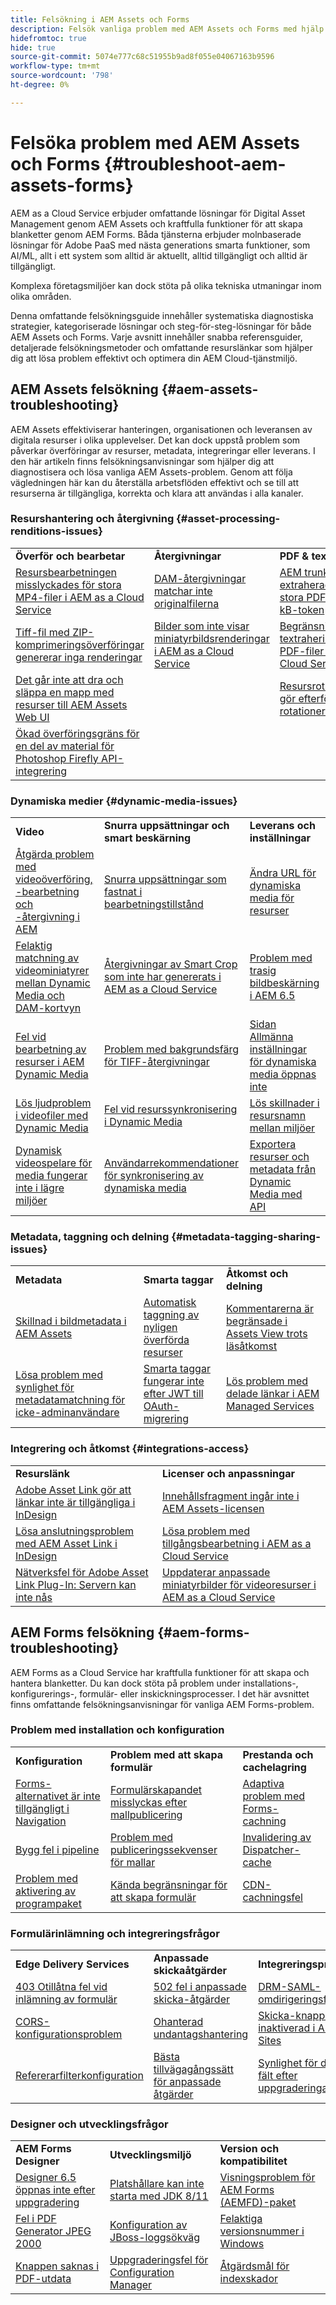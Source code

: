 ```yaml
---
title: Felsökning i AEM Assets och Forms
description: Felsök vanliga problem med AEM Assets och Forms med hjälp av artikellänkarna för nyckelområden som överföring, metadata, sökning, leverans, formulärframtagning, överföring och integrering.
hidefromtoc: true
hide: true
source-git-commit: 5074e777c68c51955b9ad8f055e04067163b9596
workflow-type: tm+mt
source-wordcount: '798'
ht-degree: 0%

---
```



# Felsöka problem med AEM Assets och Forms {#troubleshoot-aem-assets-forms}

AEM as a Cloud Service erbjuder omfattande lösningar för Digital Asset Management genom AEM Assets och kraftfulla funktioner för att skapa blanketter genom AEM Forms. Båda tjänsterna erbjuder molnbaserade lösningar för Adobe PaaS med nästa generations smarta funktioner, som AI/ML, allt i ett system som alltid är aktuellt, alltid tillgängligt och alltid är tillgängligt.

Komplexa företagsmiljöer kan dock stöta på olika tekniska utmaningar inom olika områden.

Denna omfattande felsökningsguide innehåller systematiska diagnostiska strategier, kategoriserade lösningar och steg-för-steg-lösningar för både AEM Assets och Forms. Varje avsnitt innehåller snabba referensguider, detaljerade felsökningsmetoder och omfattande resurslänkar som hjälper dig att lösa problem effektivt och optimera din AEM Cloud-tjänstmiljö.

## AEM Assets felsökning {#aem-assets-troubleshooting}

AEM Assets effektiviserar hanteringen, organisationen och leveransen av digitala resurser i olika upplevelser. Det kan dock uppstå problem som påverkar överföringar av resurser, metadata, integreringar eller leverans. I den här artikeln finns felsökningsanvisningar som hjälper dig att diagnostisera och lösa vanliga AEM Assets-problem. Genom att följa vägledningen här kan du återställa arbetsflöden effektivt och se till att resurserna är tillgängliga, korrekta och klara att användas i alla kanaler.

### Resurshantering och återgivning {#asset-processing-renditions-issues}

<table>
  <tbody>
  <tr>
    <td><strong>Överför och bearbetar</strong></td>
    <td><strong>Återgivningar</strong></td>
    <td><strong>PDF &amp; textextrahering</strong></td>
  </tr>
  <tr>
    <td><a href="https://experienceleague.adobe.com/en/docs/experience-cloud-kcs/kbarticles/ka-26610">Resursbearbetningen misslyckades för stora MP4-filer i AEM as a Cloud Service</a></td>
    <td><a href="https://experienceleague.adobe.com/en/docs/experience-cloud-kcs/kbarticles/ka-26639">DAM-återgivningar matchar inte originalfilerna</a></td>
    <td><a href="https://experienceleague.adobe.com/en/docs/experience-cloud-kcs/kbarticles/ka-26785">AEM trunkerar extraherad text från stora PDF:er efter 100 kB-token</a></td>
  </tr>
  <tr>
    <td><a href="https://experienceleague.adobe.com/en/docs/experience-cloud-kcs/kbarticles/ka-23916">Tiff-fil med ZIP-komprimeringsöverföringar genererar inga renderingar</a></td>
    <td><a href="https://experienceleague.adobe.com/en/docs/experience-cloud-kcs/kbarticles/ka-26233">Bilder som inte visar miniatyrbildsrenderingar i AEM as a Cloud Service</a></td>
    <td><a href="https://experienceleague.adobe.com/en/docs/experience-cloud-kcs/kbarticles/ka-25518">Begränsningar för textrahering för stora PDF-filer i AEM as a Cloud Service</a></td>
  </tr>
  <tr>
    <td><a href="https://experienceleague.adobe.com/en/docs/experience-cloud-kcs/kbarticles/ka-21865">Det går inte att dra och släppa en mapp med resurser till AEM Assets Web UI</a></td>
    <td></td>
    <td><a href="https://experienceleague.adobe.com/en/docs/experience-cloud-kcs/kbarticles/ka-26528">Resursrotationsproblem gör efterföljande rotationer osynliga</a></td>
  </tr>
  <tr>
  <td><a href="https://experienceleague.adobe.com/en/docs/experience-cloud-kcs/kbarticles/ka-26450">Ökad överföringsgräns för en del av material för Photoshop Firefly API-integrering</a></td>
  <td></td>
  <td></td>
  </tr>
  </tbody>
</table>

### Dynamiska medier {#dynamic-media-issues}

<table>
  <tbody>
  <tr>
    <td><strong>Video</strong></td>
    <td><strong>Snurra uppsättningar och smart beskärning</strong></td>
    <td><strong>Leverans och inställningar</strong></td>
  </tr>
  <tr>
    <td><a href="https://experienceleague.adobe.com/en/docs/experience-cloud-kcs/kbarticles/ka-26533">Åtgärda problem med videoöverföring, -bearbetning och -återgivning i AEM</a></td>
    <td><a href="https://experienceleague.adobe.com/en/docs/experience-cloud-kcs/kbarticles/ka-26715">Snurra uppsättningar som fastnat i bearbetningstillstånd</a></td>
    <td><a href="https://experienceleague.adobe.com/en/docs/experience-cloud-kcs/kbarticles/ka-17628">Ändra URL för dynamiska media för resurser</a></td>
  </tr>
  <tr>
    <td><a href="https://experienceleague.adobe.com/en/docs/experience-cloud-kcs/kbarticles/ka-26677">Felaktig matchning av videominiatyrer mellan Dynamic Media och DAM-kortvyn</a></td>
    <td><a href="https://experienceleague.adobe.com/en/docs/experience-cloud-kcs/kbarticles/ka-26873">Återgivningar av Smart Crop som inte har genererats i AEM as a Cloud Service</a></td>
    <td><a href="https://experienceleague.adobe.com/en/docs/experience-cloud-kcs/kbarticles/ka-26367">Problem med trasig bildbeskärning i AEM 6.5</a></td>
  </tr>
  <tr>
    <td><a href="https://experienceleague.adobe.com/en/docs/experience-cloud-kcs/kbarticles/ka-26610">Fel vid bearbetning av resurser i AEM Dynamic Media</a></td>
    <td><a href="https://experienceleague.adobe.com/en/docs/experience-cloud-kcs/kbarticles/ka-26637">Problem med bakgrundsfärg för TIFF-återgivningar</a></td>
    <td><a href="https://experienceleague.adobe.com/en/docs/experience-cloud-kcs/kbarticles/ka-25294">Sidan Allmänna inställningar för dynamiska media öppnas inte</a></td>
  </tr>
  <tr>
    <td><a href="https://experienceleague.adobe.com/en/docs/experience-cloud-kcs/kbarticles/ka-26197">Lös ljudproblem i videofiler med Dynamic Media</a></td>
    <td><a href="https://experienceleague.adobe.com/en/docs/experience-cloud-kcs/kbarticles/ka-25885">Fel vid resurssynkronisering i Dynamic Media</a></td>
    <td><a href="https://experienceleague.adobe.com/en/docs/experience-cloud-kcs/kbarticles/ka-26461">Lös skillnader i resursnamn mellan miljöer</a></td>
  </tr>
  <tr>
    <td><a href="https://experienceleague.adobe.com/en/docs/experience-cloud-kcs/kbarticles/ka-26871">Dynamisk videospelare för media fungerar inte i lägre miljöer</a></td>
    <td><a href="https://experienceleague.adobe.com/en/docs/experience-cloud-kcs/kbarticles/ka-25471">Användarrekommendationer för synkronisering av dynamiska media</a></td>
    <td><a href="https://experienceleague.adobe.com/en/docs/experience-cloud-kcs/kbarticles/ka-26902">Exportera resurser och metadata från Dynamic Media med API</a></td>
  </tr>
  </tbody>
</table>

### Metadata, taggning och delning {#metadata-tagging-sharing-issues}

<table>
  <tbody>
  <tr>
    <td><strong>Metadata</strong></td>
    <td><strong>Smarta taggar</strong></td>
    <td><strong>Åtkomst och delning</strong></td>
  </tr>
  <tr>
    <td><a href="https://experienceleague.adobe.com/en/docs/experience-cloud-kcs/kbarticles/ka-25828">Skillnad i bildmetadata i AEM Assets</a></td>
    <td><a href="https://experienceleague.adobe.com/en/docs/experience-cloud-kcs/kbarticles/ka-25925">Automatisk taggning av nyligen överförda resurser</a></td>
    <td><a href="https://experienceleague.adobe.com/en/docs/experience-cloud-kcs/kbarticles/ka-26928">Kommentarerna är begränsade i Assets View trots läsåtkomst</a></td>
  </tr>
  <tr>
    <td><a href="https://experienceleague.adobe.com/en/docs/experience-cloud-kcs/kbarticles/ka-26655">Lösa problem med synlighet för metadatamatchning för icke-adminanvändare</a></td>
    <td><a href="https://experienceleague.adobe.com/en/docs/experience-cloud-kcs/kbarticles/ka-25889">Smarta taggar fungerar inte efter JWT till OAuth-migrering</a></td>
    <td><a href="https://experienceleague.adobe.com/en/docs/experience-cloud-kcs/kbarticles/ka-25903">Lös problem med delade länkar i AEM Managed Services</a></td>
  </tr>

</tbody>
</table>

### Integrering och åtkomst {#integrations-access}

<table>
  <tbody>
    <tr>
      <td><strong>Resurslänk</strong></td>
      <td><strong>Licenser och anpassningar</strong></td>
    </tr>
    <tr>
      <td><a href="https://experienceleague.adobe.com/en/docs/experience-cloud-kcs/kbarticles/ka-26922">Adobe Asset Link gör att länkar inte är tillgängliga i InDesign</a></td>
      <td>
        <a href="https://experienceleague.adobe.com/en/docs/experience-cloud-kcs/kbarticles/ka-26616">Innehållsfragment ingår inte i AEM Assets-licensen</a><br>
        </td>
    </tr>
    <tr>
      <td><a href="https://experienceleague.adobe.com/en/docs/experience-cloud-kcs/kbarticles/ka-25562">Lösa anslutningsproblem med AEM Asset Link i InDesign</a></td>
      <td><a href="https://experienceleague.adobe.com/en/docs/experience-cloud-kcs/kbarticles/ka-25525">Lösa problem med tillgångsbearbetning i AEM as a Cloud Service</a></td>
    </tr>
    <tr>
      <td><a href="https://experienceleague.adobe.com/en/docs/experience-cloud-kcs/kbarticles/ka-25506">Nätverksfel för Adobe Asset Link Plug-In: Servern kan inte nås</a></td>
      <td><a href="https://experienceleague.adobe.com/en/docs/experience-cloud-kcs/kbarticles/ka-25829">Uppdaterar anpassade miniatyrbilder för videoresurser i AEM as a Cloud Service</a>
      </td>
    </tr>
  </tbody>
</table>




## AEM Forms felsökning {#aem-forms-troubleshooting}

AEM Forms as a Cloud Service har kraftfulla funktioner för att skapa och hantera blanketter. Du kan dock stöta på problem under installations-, konfigurerings-, formulär- eller inskickningsprocesser. I det här avsnittet finns omfattande felsökningsanvisningar för vanliga AEM Forms-problem.

### Problem med installation och konfiguration

<table>
  <tbody>
  <tr>
    <td><strong>Konfiguration</strong></td>
    <td><strong>Problem med att skapa formulär</strong></td>
    <td><strong>Prestanda och cachelagring</strong></td>
  </tr>
  <tr>
    <td><a href="/help/forms/troubleshooting-installation-and-configuration.md">Forms-alternativet är inte tillgängligt i Navigation</a></td>
    <td><a href="/help/forms/form-creation-failing.md">Formulärskapandet misslyckas efter mallpublicering</a></td>
    <td><a href="/help/forms/troubleshooting-caching-performance.md">Adaptiva problem med Forms-cachning</a></td>
  </tr>
  <tr>
    <td><a href="/help/forms/troubleshooting-installation-and-configuration.md#build-pipeline-fails">Bygg fel i pipeline</a></td>
    <td><a href="/help/forms/form-creation-failing.md#cause-form-creation-fails">Problem med publiceringssekvenser för mallar</a></td>
    <td><a href="/help/forms/troubleshooting-caching-performance.md#images-videos-not-invalidated">Invalidering av Dispatcher-cache</a></td>
  </tr>
  <tr>
    <td><a href="/help/forms/troubleshooting-installation-and-configuration.md#bundles-inactive-state">Problem med aktivering av programpaket</a></td>
    <td><a href="/help/forms/known-issues.md">Kända begränsningar för att skapa formulär</a></td>
    <td><a href="/help/forms/troubleshooting-caching-performance.md#cdn-caching-stops-working-after-300-seconds">CDN-cachningsfel</a></td>
  </tr>
  </tbody>
</table>

### Formulärinlämning och integreringsfrågor

<table>
  <tbody>
  <tr>
    <td><strong>Edge Delivery Services</strong></td>
    <td><strong>Anpassade skickaåtgärder</strong></td>
    <td><strong>Integreringsproblem</strong></td>
  </tr>
  <tr>
    <td><a href="/help/forms/troubleshooting-403-forbidden-edge-delivery-form-submission.md">403 Otillåtna fel vid inlämning av formulär</a></td>
    <td><a href="/help/forms/custom-submit-action-troubleshooting.md">502 fel i anpassade skicka-åtgärder</a></td>
    <td><a href="https://experienceleague.adobe.com/en/docs/experience-cloud-kcs/kbarticles/ka-27434">DRM-SAML-omdirigeringsfel</a></td>
  </tr>
  <tr>
    <td><a href="/help/forms/troubleshooting-403-forbidden-edge-delivery-form-submission.md#cors-issues">CORS-konfigurationsproblem</a></td>
    <td><a href="/help/forms/custom-submit-action-troubleshooting.md#resolution">Ohanterad undantagshantering</a></td>
    <td><a href="https://experienceleague.adobe.com/en/docs/experience-cloud-kcs/kbarticles/ka-27075">Skicka-knappen inaktiverad i AEM Sites</a></td>
  </tr>
  <tr>
    <td><a href="/help/forms/troubleshooting-403-forbidden-edge-delivery-form-submission.md#referrer-filter-issues">Refererarfilterkonfiguration</a></td>
    <td><a href="/help/forms/custom-submit-action-for-adaptive-forms-based-on-core-components.md">Bästa tillvägagångssätt för anpassade åtgärder</a></td>
    <td><a href="https://experienceleague.adobe.com/en/docs/experience-cloud-kcs/kbarticles/ka-26532">Synlighet för dolda fält efter uppgraderingar</a></td>
  </tr>
  </tbody>
</table>

### Designer och utvecklingsfrågor

<table>
  <tbody>
  <tr>
    <td><strong>AEM Forms Designer</strong></td>
    <td><strong>Utvecklingsmiljö</strong></td>
    <td><strong>Version och kompatibilitet</strong></td>
  </tr>
  <tr>
    <td><a href="https://experienceleague.adobe.com/en/docs/experience-cloud-kcs/kbarticles/ka-26558">Designer 6.5 öppnas inte efter uppgradering</a></td>
    <td><a href="https://experienceleague.adobe.com/en/docs/experience-cloud-kcs/kbarticles/ka-27089">Platshållare kan inte starta med JDK 8/11</a></td>
    <td><a href="https://experienceleague.adobe.com/en/docs/experience-cloud-kcs/kbarticles/ka-26862">Visningsproblem för AEM Forms (AEMFD)-paket</a></td>
  </tr>
  <tr>
    <td><a href="https://experienceleague.adobe.com/en/docs/experience-cloud-kcs/kbarticles/ka-21018">Fel i PDF Generator JPEG 2000</a></td>
    <td><a href="https://experienceleague.adobe.com/en/docs/experience-cloud-kcs/kbarticles/ka-22689">Konfiguration av JBoss-loggsökväg</a></td>
    <td><a href="https://experienceleague.adobe.com/en/docs/experience-cloud-kcs/kbarticles/ka-26846">Felaktiga versionsnummer i Windows</a></td>
  </tr>
  <tr>
    <td><a href="https://experienceleague.adobe.com/en/docs/experience-cloud-kcs/kbarticles/ka-27406">Knappen saknas i PDF-utdata</a></td>
    <td><a href="https://experienceleague.adobe.com/en/docs/experience-cloud-kcs/kbarticles/ka-18084">Uppgraderingsfel för Configuration Manager</a></td>
    <td><a href="https://experienceleague.adobe.com/en/docs/experience-cloud-kcs/kbarticles/ka-17339">Åtgärdsmål för indexskador</a></td>
  </tr>
  </tbody>
</table>



